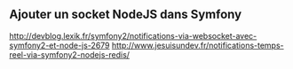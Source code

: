 ## Ajouter un socket NodeJS dans Symfony

http://devblog.lexik.fr/symfony2/notifications-via-websocket-avec-symfony2-et-node-js-2679
http://www.jesuisundev.fr/notifications-temps-reel-via-symfony2-nodejs-redis/
